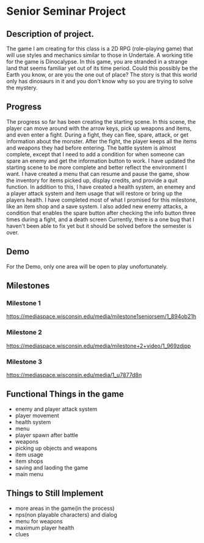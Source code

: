 # Senior Seminar Project
## Description of project.
The game I am creating for this class is a 2D RPG (role-playing game) that will use styles and mechanics similar to those in Undertale. A working title for the game is Dinocalypse. In this game, you are stranded in a strange land that seems familiar yet out of its time period. Could this possibly be the Earth you know, or are you the one out of place? The story is that this world only has dinosaurs in it and you don't know why so you are trying to solve the mystery.
## Progress
The progress so far has been creating the starting scene. In this scene, the player can move around with the arrow keys, pick up weapons and items, and even enter a fight. During a fight, they can flee, spare, attack, or get information about the monster. After the fight, the player keeps all the items and weapons they had before entering. The battle system is almost complete, except that I need to add a condition for when someone can spare an enemy and get the information button to work. I have updated the starting scene to be more complete and better reflect the environment I want. I have created a menu that can resume and pause the game, show the inventory for items picked up, display credits, and provide a quit function. In addition to this, I have created a health system, an enemey and a player attack system and item usage that will restore or bring up the players health. I have completed most of what I promised for this milestone, like an item shop and a save system. I also added new enemy attacks, a condition that enables the spare button after checking the info button three times during a fight, and a death screen Currently, there is a one bug that I haven't been able to fix yet but it should be solved before the semester is over. 

## Demo
For the Demo, only one area will be open to play unofortunately. 

## Milestones
### Milestone 1
https://mediaspace.wisconsin.edu/media/milestone1seniorsem/1_894ob21h 
### Milestone 2
https://mediaspace.wisconsin.edu/media/milestone+2+video/1_969zdjpp
### Milestone 3
https://mediaspace.wisconsin.edu/media/1_u7877d8n

## Functional Things in the game 
- enemy and player attack system  
- player movement  
- health system  
- menu  
- player spawn after battle  
- weapons  
- picking up objects and weapons
- item usage
- item shops
- saving and laoding the game
- main menu
## Things to Still Implement 
- more areas in the game(in the process)     
- nps(non playable characters) and dialog
- menu for weapons
- maximum player health
- clues
